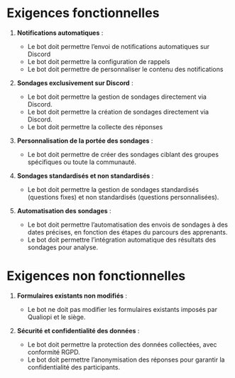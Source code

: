 # Exigences fonctionnelles

1. **Notifications automatiques** :
   - Le bot doit permettre l’envoi de notifications automatiques sur Discord
   - Le bot doit permettre la configuration de rappels
   - Le bot doit permettre de personnaliser le contenu des notifications

2. **Sondages exclusivement sur Discord** :
   - Le bot doit permettre la gestion de sondages directement via Discord.
   - Le bot doit permettre la création de sondages directement via Discord.
   - Le bot doit permettre la collecte des réponses

3. **Personnalisation de la portée des sondages** :
   - Le bot doit permettre de créer des sondages ciblant des groupes spécifiques ou toute la communauté.

4. **Sondages standardisés et non standardisés** :
   - Le bot doit permettre la gestion de sondages standardisés (questions fixes) et non standardisés (questions personnalisées).

5. **Automatisation des sondages** :
   - Le bot doit permettre l’automatisation des envois de sondages à des dates précises, en fonction des étapes du parcours des apprenants.
   - Le bot doit permettre l’intégration automatique des résultats des sondages pour analyse.



# Exigences non fonctionnelles

1. **Formulaires existants non modifiés** :
   - Le bot ne doit pas modifier les formulaires existants imposés par Qualiopi et le siège.
   
2. **Sécurité et confidentialité des données** :
   - Le bot doit permettre la protection des données collectées, avec conformité RGPD.
   - Le bot doit permettre l’anonymisation des réponses pour garantir la confidentialité des participants.
